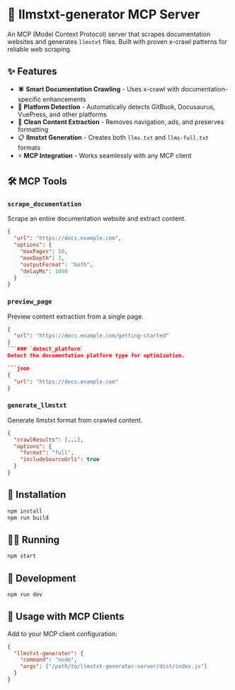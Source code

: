 # 🚀 llmstxt-generator MCP Server

An MCP (Model Context Protocol) server that scrapes documentation websites and generates `llmstxt` files. Built with proven x-crawl patterns for reliable web scraping.

## ✨ Features

- 🕷️ **Smart Documentation Crawling** - Uses x-crawl with documentation-specific enhancements
- 🧠 **Platform Detection** - Automatically detects GitBook, Docusaurus, VuePress, and other platforms
- 📝 **Clean Content Extraction** - Removes navigation, ads, and preserves formatting
- 📋 **llmstxt Generation** - Creates both `llms.txt` and `llms-full.txt` formats
- ⚡ **MCP Integration** - Works seamlessly with any MCP client

## 🛠️ MCP Tools

### `scrape_documentation`
Scrape an entire documentation website and extract content.

```json
{
  "url": "https://docs.example.com",
  "options": {
    "maxPages": 50,
    "maxDepth": 3,
    "outputFormat": "both",
    "delayMs": 1000
  }
}
```

### `preview_page`
Preview content extraction from a single page.

```json
{
  "url": "https://docs.example.com/getting-started"
}
```### `detect_platform`
Detect the documentation platform type for optimization.

```json
{
  "url": "https://docs.example.com"
}
```

### `generate_llmstxt`
Generate llmstxt format from crawled content.

```json
{
  "crawlResults": [...],
  "options": {
    "format": "full",
    "includeSourceUrls": true
  }
}
```

## 🔧 Installation

```bash
npm install
npm run build
```

## 🏃‍♂️ Running

```bash
npm start
```

## 🧪 Development

```bash
npm run dev
```

## 📖 Usage with MCP Clients

Add to your MCP client configuration:

```json
{
  "llmstxt-generator": {
    "command": "node",
    "args": ["/path/to/llmstxt-generator-server/dist/index.js"]
  }
}
```